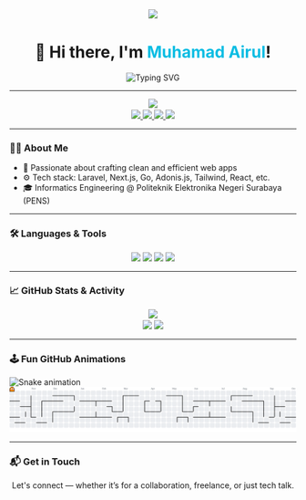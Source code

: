 <div align="center">
  <img height="150" src="https://media.giphy.com/media/M9gbBd9nbDrOTu1Mqx/giphy.gif" />
</div>

<div align="center">
  <h1>👋 Hi there, I'm <span style="color:#0abde3">Muhamad Airul</span>!</h1>
    <img src="https://readme-typing-svg.herokuapp.com?font=Fira+Code&duration=3000&pause=1000&color=00D9FF&center=true&vCenter=true&width=435&lines=Somtimes+Life+is+Funny+!!!;" alt="Typing SVG" />

---
  <img src="https://readme-jokes.vercel.app/api?theme=dark" />
</div>


<div align="center">
  <a href="https://www.linkedin.com/in/muhamad-airul" target="_blank">
    <img src="https://img.shields.io/static/v1?message=LinkedIn&logo=linkedin&label=&color=0077B5&logoColor=white&labelColor=&style=for-the-badge" height="25" />
  </a>
  <a href="https://instagram.com/rullskiee__" target="_blank">
    <img src="https://img.shields.io/static/v1?message=Instagram&logo=instagram&label=&color=E4405F&logoColor=white&labelColor=&style=for-the-badge" height="25" />
  </a>
  <a href="https://wa.me/6285755427013" target="_blank">
    <img src="https://img.shields.io/static/v1?message=Whatsapp&logo=whatsapp&label=&color=25D366&logoColor=white&labelColor=&style=for-the-badge" height="25" />
  </a>
  <a href="mailto:muhamadairul133@gmail.com" target="_blank">
    <img src="https://img.shields.io/static/v1?message=Gmail&logo=gmail&label=&color=D14836&logoColor=white&labelColor=&style=for-the-badge" height="25" />
  </a>
</div>

---

### 👨‍💻 About Me

- 🚀 Passionate about crafting clean and efficient web apps
- ⚙️ Tech stack: Laravel, Next.js, Go, Adonis.js, Tailwind, React, etc.
- 🎓 Informatics Engineering @ Politeknik Elektronika Negeri Surabaya (PENS)

---

### 🛠 Languages & Tools

<div align="center">
  <img src="https://cdn.jsdelivr.net/gh/devicons/devicon/icons/go/go-original-wordmark.svg" height="40" />
  <img src="https://cdn.jsdelivr.net/gh/devicons/devicon/icons/adonisjs/adonisjs-original.svg" height="40" />
  <img src="https://cdn.simpleicons.org/bootstrap/7952B3" height="40" />
  <img src="https://skillicons.dev/icons?i=html,css,js,ts,react,php,laravel,nextjs,tailwind" height="40" />
</div>

---

### 📈 GitHub Stats & Activity

<div align="center">
  <img src="https://github-readme-activity-graph.vercel.app/graph?username=muhamadairul&area=true&hide_border=false&theme=github-dark&radius=16" height="150" />
</div>

<div align="center">
  <img src="https://github-readme-stats.vercel.app/api?username=muhamadairul&show_icons=true&theme=radical&include_all_commits=true" height="150" />
<img src="https://github-readme-stats.vercel.app/api/top-langs/?username=muhamadairul&layout=compact&theme=radical&langs_count=8" height="150" />
</div>

---

### 🕹️ Fun GitHub Animations

<!-- Snake animation -->
<img src="https://raw.githubusercontent.com/muhamadairul/muhamadairul/output/snake/snake.svg" alt="Snake animation" />

<!-- Pacman animation -->
<picture>
  <source media="(prefers-color-scheme: dark)" srcset="https://raw.githubusercontent.com/muhamadairul/muhamadairul/output/pacman-contribution-graph-dark.svg">
  <source media="(prefers-color-scheme: light)" srcset="https://raw.githubusercontent.com/muhamadairul/muhamadairul/output/pacman-contribution-graph.svg">
  <img alt="pacman contribution graph" src="https://raw.githubusercontent.com/muhamadairul/muhamadairul/output/pacman-contribution-graph.svg">
</picture>

---

### 📬 Get in Touch

<p align="center">
  Let's connect — whether it’s for a collaboration, freelance, or just tech talk.
</p>
